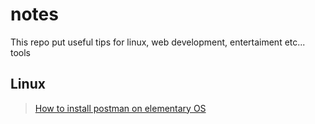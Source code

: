 # notes
This repo put useful tips for linux, web development, entertaiment etc... tools

## Linux

> [How to install postman on elementary OS](./Linux/Postman.md)
